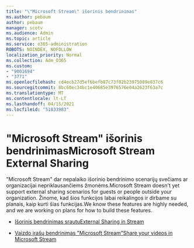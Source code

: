 ```yaml
---
title: "\"Microsoft Stream\" išorinis bendrinimas"
ms.author: pebaum
author: pebaum
manager: scotv
ms.audience: Admin
ms.topic: article
ms.service: o365-administration
ROBOTS: NOINDEX, NOFOLLOW
localization_priority: Normal
ms.collection: Adm_O365
ms.custom:
- "9001694"
- "3771"
ms.openlocfilehash: cd4ecb27d5ef6befb87c73f02b23975089e837c6
ms.sourcegitcommit: 8bc60ec34bc1e40685e3976576e04a2623f63a7c
ms.translationtype: MT
ms.contentlocale: lt-LT
ms.lasthandoff: 04/15/2021
ms.locfileid: "51833983"
---
```

# <a name="microsoft-stream-external-sharing"></a><span data-ttu-id="5bebd-102">"Microsoft Stream" išorinis bendrinimas</span><span class="sxs-lookup"><span data-stu-id="5bebd-102">Microsoft Stream External Sharing</span></span>

<span data-ttu-id="5bebd-103">"Microsoft Stream" dar nepalaiko išorinio bendrinimo scenarijų svečiams ar organizacijai nepriklausančiems žmonėms.</span><span class="sxs-lookup"><span data-stu-id="5bebd-103">Microsoft Stream doesn't yet support external sharing scenarios for guests or people outside your organization.</span></span> <span data-ttu-id="5bebd-104">Žinome, kad šios funkcijos labai reikalingos ir dirbame su planais, kaip kurti šias funkcijas.</span><span class="sxs-lookup"><span data-stu-id="5bebd-104">We know these features are highly needed, and we are working on plans for how to build these features.</span></span>

- [<span data-ttu-id="5bebd-105">Išorinis bendrinimas srautu</span><span class="sxs-lookup"><span data-stu-id="5bebd-105">External Sharing in Stream</span></span>](https://docs.microsoft.com/stream/portal-share-video#external-sharing)

- [<span data-ttu-id="5bebd-106">Vaizdo įrašų bendrinimas "Microsoft Stream"</span><span class="sxs-lookup"><span data-stu-id="5bebd-106">Share your videos in Microsoft Stream</span></span>](https://docs.microsoft.com/stream/portal-share-video)
